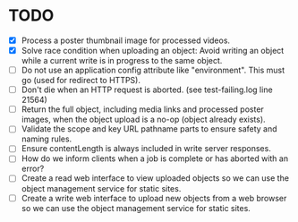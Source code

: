 TODO
====

- [x] Process a poster thumbnail image for processed videos.
- [x] Solve race condition when uploading an object: Avoid writing an object while a current write is in progress to the same object.
- [ ] Do not use an application config attribute like "environment". This must go (used for redirect to HTTPS).
- [ ] Don't die when an HTTP request is aborted. (see test-failing.log line 21564)
- [ ] Return the full object, including media links and processed poster images, when the object upload is a no-op (object already exists).
- [ ] Validate the scope and key URL pathname parts to ensure safety and naming rules.
- [ ] Ensure contentLength is always included in write server responses.
- [ ] How do we inform clients when a job is complete or has aborted with an error?
- [ ] Create a read web interface to view uploaded objects so we can use the object management service for static sites.
- [ ] Create a write web interface to upload new objects from a web browser so we can use the object management service for static sites.
